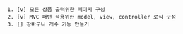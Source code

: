 ###
    1. [v] 모든 상품 출력위한 페이지 구성
    2. [v] MVC 패턴 적용위한 model, view, controller 로직 구성
    3. [] 장바구니 개수 기능 만들기 